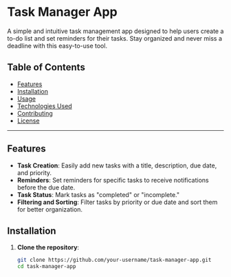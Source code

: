 # Task Manager App

A simple and intuitive task management app designed to help users create a to-do list and set reminders for their tasks. Stay organized and never miss a deadline with this easy-to-use tool.

## Table of Contents
- [Features](#features)
- [Installation](#installation)
- [Usage](#usage)
- [Technologies Used](#technologies-used)
- [Contributing](#contributing)
- [License](#license)

---

## Features
- **Task Creation**: Easily add new tasks with a title, description, due date, and priority.
- **Reminders**: Set reminders for specific tasks to receive notifications before the due date.
- **Task Status**: Mark tasks as "completed" or "incomplete."
- **Filtering and Sorting**: Filter tasks by priority or due date and sort them for better organization.

## Installation

1. **Clone the repository**:
   ```bash
   git clone https://github.com/your-username/task-manager-app.git
   cd task-manager-app
